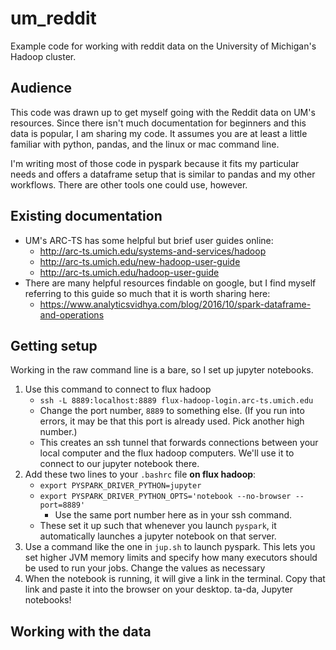 # um_reddit
Example code for working with reddit data on the University of Michigan's Hadoop cluster.

## Audience
This code was drawn up to get myself going with the Reddit data on UM's resources. Since there isn't much documentation for beginners and this data is popular, I am sharing my code. It assumes you are at least a little familiar with python, pandas, and the linux or mac command line. 

I'm writing most of those code in pyspark because it fits my particular needs and offers a dataframe setup that is similar to pandas and my other workflows. There are other tools one could use, however.

## Existing documentation
- UM's ARC-TS has some helpful but brief user guides online: 
	- http://arc-ts.umich.edu/systems-and-services/hadoop
	- http://arc-ts.umich.edu/new-hadoop-user-guide
	- http://arc-ts.umich.edu/hadoop-user-guide
- There are many helpful resources findable on google, but I find myself referring to this guide so much that it is worth sharing here:
	- https://www.analyticsvidhya.com/blog/2016/10/spark-dataframe-and-operations

## Getting setup
Working in the raw command line is a bare, so I set up jupyter notebooks. 
1. Use this command to connect to flux hadoop 
	- `ssh -L 8889:localhost:8889 flux-hadoop-login.arc-ts.umich.edu`
	- Change the port number, `8889` to something else. (If you run into errors, it may be that this port is already used. Pick another high number.)
	- This creates an ssh tunnel that forwards connections between your local computer and the flux hadoop computers. We'll use it to connect to our jupyter notebook there. 
2. Add these two lines to your `.bashrc` file **on flux hadoop**:
	- `export PYSPARK_DRIVER_PYTHON=jupyter`
	- `export PYSPARK_DRIVER_PYTHON_OPTS='notebook --no-browser --port=8889'`
		- Use the same port number here as in your ssh command.
	- These set it up such that whenever you launch `pyspark`, it automatically launches a jupyter notebook on that server.
3. Use a command like the one in `jup.sh` to launch pyspark. This lets you set higher JVM memory limits and specify how many executors should be used to run your jobs. Change the values as necessary
4. When the notebook is running, it will give a link in the terminal. Copy that link and paste it into the browser on your desktop. ta-da, Jupyter notebooks!

## Working with the data



